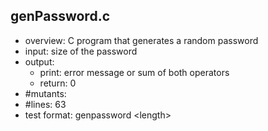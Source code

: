 ## genPassword.c
 - overview: C program that generates a random password
 - input: size of the password
 - output: 
     - print: error message or sum of both operators
     - return: 0
 - #mutants: 
 - #lines: 63
 - test format: genpassword \<length\>

